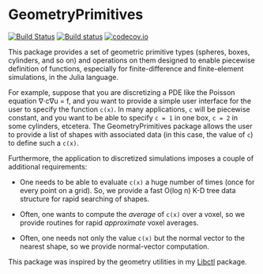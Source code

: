 # GeometryPrimitives

[![Build Status](https://travis-ci.org/stevengj/GeometryPrimitives.jl.svg?branch=master)](https://travis-ci.org/stevengj/GeometryPrimitives.jl)
[![Build status](https://ci.appveyor.com/api/projects/status/gfd4tai84q9kdm88?svg=true)](https://ci.appveyor.com/project/StevenGJohnson/geometryprimitives-jl)
[![codecov.io](http://codecov.io/github/stevengj/GeometryPrimitives.jl/coverage.svg?branch=master)](http://codecov.io/github/stevengj/GeometryPrimitives.jl?branch=master)

This package provides a set of geometric primitive types (spheres, boxes,
cylinders, and so on) and operations on them designed to enable piecewise
definition of functions, especially for finite-difference and finite-element
simulations, in the Julia language.

For example, suppose that you are discretizing a PDE like the Poisson
equation ∇⋅c∇u = f, and you want to provide a simple user interface
for the user to specify the function `c(x)`.  In many applications,
`c` will be piecewise constant, and you want to be able to specify
`c = 1` in one box, `c = 2` in some cylinders, etcetera.   The
GeometryPrimitives package allows the user to provide a list of
shapes with associated data (in this case, the value of `c`) to
define such a `c(x)`.

Furthermore, the application to discretized simulations imposes a couple
of additional requirements:

* One needs to be able to evaluate `c(x)` a huge number of times (once
  for every point on a grid).  So, we provide a fast O(log n) K-D tree
  data structure for rapid searching of shapes.

* Often, one wants to compute the *average* of `c(x)` over a voxel,
  so we provide routines for rapid *approximate* voxel averages.

* Often, one needs not only the value `c(x)` but the normal vector
  to the nearest shape, so we provide normal-vector computation.

This package was inspired by the geometry utilities in my
[Libctl](http://ab-initio.mit.edu/wiki/index.php/Libctl) package.
